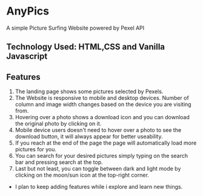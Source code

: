 # AnyPics
A simple Picture Surfing Website powered by Pexel API
## Technology Used: HTML,CSS and Vanilla Javascript
## Features
1. The landing page shows some pictures selected by Pexels.
2. The Website is responsive to mobile and desktop devices. Number of column and image width changes based on the device you are visiting from.
3. Hovering over a photo shows a download icon and you can download the original photo by clicking on it.
4. Mobile device users doesn't need to hover over a photo to see the download button, it will always appear for better useability.
5. If you reach at the end of the page the page will automatically load more pictures for you.
6. You can search for your desired pictures simply typing on the search bar and pressing search at the top.
7. Last but not least, you can toggle between dark and light mode by clicking on the moon/sun icon at the top-right corner.

* I plan to keep adding features while i explore and learn new things.




